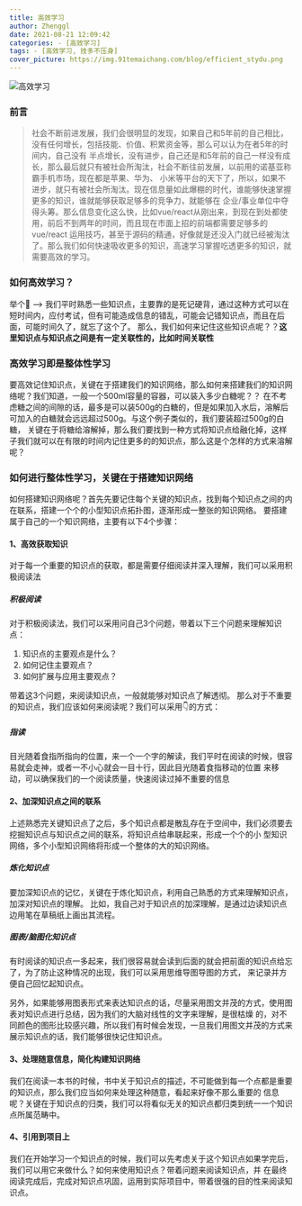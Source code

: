 ```yaml
---
title: 高效学习
author: Zhenggl
date: 2021-08-21 12:09:42
categories: - [高效学习]
tags: - [高效学习, 技多不压身]
cover_picture: https://img.91temaichang.com/blog/efficient_stydu.png
---
```


![高效学习](https://img.91temaichang.com/blog/%E9%AB%98%E6%95%88%E5%AD%A6%E4%B9%A0.png)

### 前言
> 社会不断前进发展，我们会很明显的发现，如果自己和5年前的自己相比，没有任何增长，包括技能、价值、积累资金等，那么可以认为在者5年的时间内，自己没有
> 半点增长，没有进步，自己还是和5年前的自己一样没有成长，那么最后就只有被社会所淘汰，社会不断往前发展，以前用的诺基亚称霸手机市场，现在都是苹果、华为、
> 小米等平台的天下了，所以，如果不进步，就只有被社会所淘汰。现在信息量如此爆棚的时代，谁能够快速掌握更多的知识，谁就能够获取足够多的竞争力，就能够在
> 企业/事业单位中夺得头筹。那么信息变化这么快，比如vue/react从刚出来，到现在到处都使用，前后不到两年的时间，而且现在市面上招的前端都需要足够多的vue/react
> 运用技巧，甚至于源码的精通，好像就是还没入门就已经被淘汰了。那么我们如何快速吸收更多的知识，高速学习掌握吃透更多的知识，就需要高效的学习。

### 如何高效学习？
举个🌰 --> 我们平时熟悉一些知识点，主要靠的是死记硬背，通过这种方式可以在短时间内，应付考试，但有可能造成信息的错乱，可能会记错知识点，而且在后面，可能时间久了，就忘了这个了。
那么，我们如何来记住这些知识点呢？？**这里知识点与知识点之间是有一定关联性的，比如时间关联性**
### 高效学习即是整体性学习
要高效记住知识点，关键在于搭建我们的知识网络，那么如何来搭建我们的知识网络呢？我们知道，一般一个500ml容量的容器，可以装入多少白糖呢？？
在不考虑糖之间的间隙的话，最多是可以装500g的白糖的，但是如果加入水后，溶解后可加入的白糖就会远远超过500g。与这个例子类似的，我们要装超过500g的白糖，
关键在于将糖给溶解掉，那么我们要找到一种方式将知识点给融化掉，这样子我们就可以在有限的时间内记住更多的的知识点，那么这是个怎样的方式来溶解呢？

### 如何进行整体性学习，关键在于搭建知识网络
如何搭建知识网络呢？首先先要记住每个关键的知识点，找到每个知识点之间的内在联系，搭建一个个的小型知识点拓扑图，逐渐形成一整张的知识网络。
要搭建属于自己的一个知识网络，主要有以下4个步骤：

#### 1、高效获取知识
对于每一个重要的知识点的获取，都是需要仔细阅读并深入理解，我们可以采用积极阅读法
##### 积极阅读
对于积极阅读法，我们可以采用问自己3个问题，带着以下三个问题来理解知识点：
1. 知识点的主要观点是什么？
2. 如何记住主要观点？
3. 如何扩展与应用主要观点？

带着这3个问题，来阅读知识点，一般就能够对知识点了解透彻。
那么对于不重要的知识点，我们应该如何来阅读呢？我们可以采用👇的方式：
##### 指读
目光随着食指所指向的位置，来一个一个字的解读，我们平时在阅读的时候，很容易就会走神，或者一不小心就会一目十行，因此目光随着食指移动的位置
来移动，可以确保我们的一个阅读质量，快速阅读过掉不重要的信息
#### 2、加深知识点之间的联系
上述熟悉完关键知识点了之后，多个知识点都是散乱存在于空间中，我们必须要去挖掘知识点与知识点之间的联系，将知识点给串联起来，形成一个个的小
型知识网络，多个小型知识网络将形成一个整体的大的知识网络。
##### 炼化知识点
要加深知识点的记忆，关键在于炼化知识点，利用自己熟悉的方式来理解知识点，加深对知识点的理解。
比如，我自己对于知识点的加深理解，是通过边读知识点边用笔在草稿纸上画出其流程。
##### 图表/脑图化知识点
有时阅读的知识点一多起来，我们很容易就会读到后面的就会把前面的知识点给忘了，为了防止这种情况的出现，我们可以采用思维导图导图的方式，
来记录并方便自己回忆起知识点。

另外，如果能够用图表形式来表达知识点的话，尽量采用图文并茂的方式，使用图表对知识点进行总结，因为我们的大脑对线性的文字来理解，是很枯燥
的，对不同颜色的图形比较感兴趣，所以我们有时候会发现，一旦我们用图文并茂的方式来展示知识点的话，我们能够很快记住知识点。
#### 3、处理随意信息，简化构建知识网络
我们在阅读一本书的时候，书中关于知识点的描述，不可能做到每一个点都是重要的知识点，那么我们应当如何来处理这种随意，看起来好像不那么重要的
信息呢？关键在于知识点的归类，我们可以将看似无关的知识点都归类到统一一个知识点所属范畴中。
#### 4、引用到项目上
我们在开始学习一个知识点的时候，我们可以先考虑关于这个知识点如果学完后，我们可以用它来做什么？如何来使用知识点？带着问题来阅读知识点，并
在最终阅读完成后，完成对知识点巩固，运用到实际项目中，带着很强的目的性来阅读知识点。
